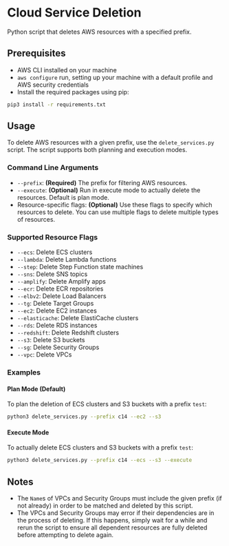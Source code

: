 # Cloud Service Deletion

Python script that deletes AWS resources with a specified prefix.

## Prerequisites

- AWS CLI installed on your machine
- `aws configure` run, setting up your machine with a default profile and AWS security credentials
- Install the required packages using pip:

```sh
pip3 install -r requirements.txt
```

## Usage

To delete AWS resources with a given prefix, use the `delete_services.py` script. The script supports both planning and execution modes.

### Command Line Arguments

- `--prefix`: **(Required)** The prefix for filtering AWS resources.
- `--execute`: **(Optional)** Run in execute mode to actually delete the resources. Default is plan mode.
- Resource-specific flags: **(Optional)** Use these flags to specify which resources to delete. You can use multiple flags to delete multiple types of resources.

### Supported Resource Flags

- `--ecs`: Delete ECS clusters
- `--lambda`: Delete Lambda functions
- `--step`: Delete Step Function state machines
- `--sns`: Delete SNS topics
- `--amplify`: Delete Amplify apps
- `--ecr`: Delete ECR repositories
- `--elbv2`: Delete Load Balancers
- `--tg`: Delete Target Groups
- `--ec2`: Delete EC2 instances
- `--elasticache`: Delete ElastiCache clusters
- `--rds`: Delete RDS instances
- `--redshift`: Delete Redshift clusters
- `--s3`: Delete S3 buckets
- `--sg`: Delete Security Groups
- `--vpc`: Delete VPCs

### Examples

#### Plan Mode (Default)

To plan the deletion of ECS clusters and S3 buckets with a prefix `test`:

```sh
python3 delete_services.py --prefix c14 --ec2 --s3
```

#### Execute Mode

To actually delete ECS clusters and S3 buckets with a prefix `test`:

```sh
python3 delete_services.py --prefix c14 --ecs --s3 --execute
```

## Notes

- The `Name`s of VPCs and Security Groups must include the given prefix (if not already) in order to be matched and deleted by this script.
- The VPCs and Security Groups may error if their dependencies are in the process of deleting. If this happens, simply wait for a while and rerun the script to ensure all dependent resources are fully deleted before attempting to delete again.
